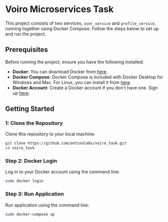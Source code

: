 # Voiro Microservices Task

This project consists of two services, `user_service` and `profile_service`, running together using Docker Compose. Follow the steps below to set up and run the project.

## Prerequisites

Before running the project, ensure you have the following installed:

- **Docker**: You can download Docker from [here](https://docs.docker.com/get-docker/).
- **Docker Compose**: Docker Compose is included with Docker Desktop for Windows and Mac. For Linux, you can install it from [here](https://docs.docker.com/compose/install/).
- **Docker Account**: Create a Docker account if you don't have one. Sign up [here](https://hub.docker.com/signup).

## Getting Started

### 1: Clone the Repository

Clone this repository to your local machine:

```sh
git clone https://github.com/antinolabs/voiro_task.git
cd voiro_task
```

### Step 2: Docker Login

Log in to your Docker account using the command line:

```sh
sudo docker login
```

### Step 3: Run Application

Run application using the command line:

```sh
sudo docker-compose up
```